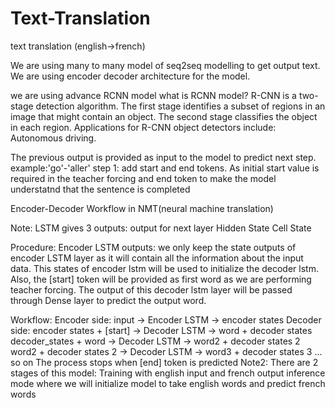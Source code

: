 # Text-Translation
text translation (english->french)

  We are using many to many model of seq2seq modelling to get output text.
  We are using encoder decoder architecture for the model.

we are using advance RCNN model
what is RCNN model?
R-CNN is a two-stage detection algorithm. The first stage identifies a subset of regions in an image that might contain an object. The second stage classifies the object in each region. Applications for R-CNN object detectors include: Autonomous driving.

The previous output is provided as input to the model to predict next step.
example:'go'-'aller'
step 1: add start and end tokens. As initial start value is required in the teacher forcing and end token to make the model understatnd that the sentence is completed

Encoder-Decoder Workflow in NMT(neural machine translation)

Note:
LSTM gives 3 outputs:
output for next layer
Hidden State
Cell State

Procedure:
Encoder LSTM outputs: we only keep the state outputs of encoder LSTM layer as it will contain all the information about the input data.
This states of encoder lstm will be used to initialize the decoder lstm. Also, the [start] token will be provided as first word as we are performing teacher forcing.
The output of this decoder lstm layer will be passed through Dense layer to predict the output word.


Workflow:
Encoder side:
input -> Encoder LSTM -> encoder states
Decoder side:
encoder states + [start] -> Decoder LSTM -> word + decoder states
decoder_states + word -> Decoder LSTM -> word2 + decoder states 2
word2 + decoder states 2 -> Decoder LSTM -> word3 + decoder states 3 ... so on
The process stops when [end] token is predicted
Note2:
There are 2 stages of this model:
Training with english input and french output
inference mode where we will initialize model to take english words and predict french words

